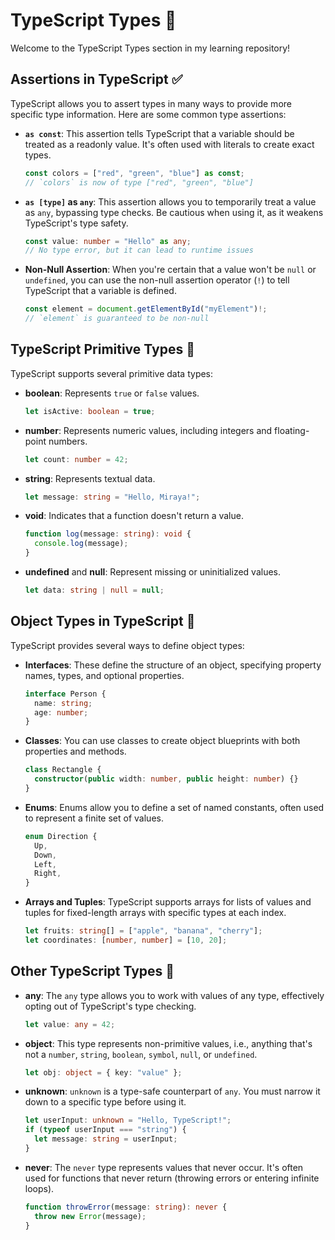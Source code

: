 # TypeScript Types 📝

Welcome to the TypeScript Types section in my learning repository!

## Assertions in TypeScript ✅

TypeScript allows you to assert types in many ways to provide more specific type information. Here are some common type assertions:

- **`as const`**: This assertion tells TypeScript that a variable should be treated as a readonly value. It's often used with literals to create exact types.

  ```typescript
  const colors = ["red", "green", "blue"] as const;
  // `colors` is now of type ["red", "green", "blue"]
  ```

- **`as [type]` as `any`**: This assertion allows you to temporarily treat a value as `any`, bypassing type checks. Be cautious when using it, as it weakens TypeScript's type safety.

  ```typescript
  const value: number = "Hello" as any;
  // No type error, but it can lead to runtime issues
  ```

- **Non-Null Assertion**: When you're certain that a value won't be `null` or `undefined`, you can use the non-null assertion operator (`!`) to tell TypeScript that a variable is defined.

  ```typescript
  const element = document.getElementById("myElement")!;
  // `element` is guaranteed to be non-null
  ```

## TypeScript Primitive Types 🧱

TypeScript supports several primitive data types:

- **boolean**: Represents `true` or `false` values.

  ```typescript
  let isActive: boolean = true;
  ```

- **number**: Represents numeric values, including integers and floating-point numbers.

  ```typescript
  let count: number = 42;
  ```

- **string**: Represents textual data.

  ```typescript
  let message: string = "Hello, Miraya!";
  ```

- **void**: Indicates that a function doesn't return a value.

  ```typescript
  function log(message: string): void {
    console.log(message);
  }
  ```

- **undefined** and **null**: Represent missing or uninitialized values.

  ```typescript
  let data: string | null = null;
  ```

## Object Types in TypeScript 🧰

TypeScript provides several ways to define object types:

- **Interfaces**: These define the structure of an object, specifying property names, types, and optional properties.

  ```typescript
  interface Person {
    name: string;
    age: number;
  }
  ```

- **Classes**: You can use classes to create object blueprints with both properties and methods.

  ```typescript
  class Rectangle {
    constructor(public width: number, public height: number) {}
  }
  ```

- **Enums**: Enums allow you to define a set of named constants, often used to represent a finite set of values.

  ```typescript
  enum Direction {
    Up,
    Down,
    Left,
    Right,
  }
  ```

- **Arrays and Tuples**: TypeScript supports arrays for lists of values and tuples for fixed-length arrays with specific types at each index.

  ```typescript
  let fruits: string[] = ["apple", "banana", "cherry"];
  let coordinates: [number, number] = [10, 20];
  ```

## Other TypeScript Types 🌌

- **any**: The `any` type allows you to work with values of any type, effectively opting out of TypeScript's type checking.

  ```typescript
  let value: any = 42;
  ```

- **object**: This type represents non-primitive values, i.e., anything that's not a `number`, `string`, `boolean`, `symbol`, `null`, or `undefined`.

  ```typescript
  let obj: object = { key: "value" };
  ```

- **unknown**: `unknown` is a type-safe counterpart of `any`. You must narrow it down to a specific type before using it.

  ```typescript
  let userInput: unknown = "Hello, TypeScript!";
  if (typeof userInput === "string") {
    let message: string = userInput;
  }
  ```

- **never**: The `never` type represents values that never occur. It's often used for functions that never return (throwing errors or entering infinite loops).

  ```typescript
  function throwError(message: string): never {
    throw new Error(message);
  }
  ```
